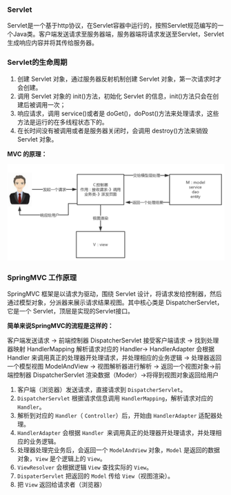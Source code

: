 ### Servlet

Servlet是一个基于http协议，在Servlet容器中运行的，按照Servlet规范编写的一个Java类。客户端发送请求至服务器端，服务器端将请求发送至Servlet，Servlet生成响应内容并将其传给服务器。

### Servlet的生命周期

1. 创建 Servlet 对象，通过服务器反射机制创建 Servlet 对象，第一次请求时才会创建。
2. 调用 Servlet 对象的 init()方法，初始化 Servlet 的信息，init()方法只会在创建后被调用一次；
3. 响应请求，调用 service()或者是 doGet()，doPost()方法来处理请求，这些方法是运行的在多线程状态下的。
4. 在长时间没有被调用或者是服务器关闭时，会调用 destroy()方法来销毁 Servlet 对象。

**MVC 的原理：**

![image-20190801182414489](assets/image-20190801182414489.png)

### SpringMVC 工作原理

SpringMVC 框架是以请求为驱动，围绕 Servlet 设计，将请求发给控制器，然后通过模型对象，分派器来展示请求结果视图。其中核心类是 DispatcherServlet，它是一个 Servlet，顶层是实现的Servlet接口。

**简单来说SpringMVC的流程是这样的：**

客户端发送请求 -> 前端控制器 DispatcherServlet 接受客户端请求 -> 找到处理器映射 HandlerMapping 解析请求对应的 Handler-> HandlerAdapter 会根据 Handler 来调用真正的处理器开处理请求，并处理相应的业务逻辑 -> 处理器返回一个模型视图 ModelAndView -> 视图解析器进行解析 -> 返回一个视图对象->前端控制器 DispatcherServlet 渲染数据（Moder）->将得到视图对象返回给用户

1. 客户端（浏览器）发送请求，直接请求到 `DispatcherServlet`。
2. `DispatcherServlet` 根据请求信息调用 `HandlerMapping`，解析请求对应的 `Handler`。
3. 解析到对应的 `Handler`（ `Controller`）后，开始由 `HandlerAdapter` 适配器处理。
4. `HandlerAdapter` 会根据 `Handler `来调用真正的处理器开处理请求，并处理相应的业务逻辑。
5. 处理器处理完业务后，会返回一个 `ModelAndView` 对象，`Model` 是返回的数据对象，`View` 是个逻辑上的 `View`。
6. `ViewResolver` 会根据逻辑 `View` 查找实际的 `View`。
7. `DispaterServlet` 把返回的 `Model` 传给 `View`（视图渲染）。
8. 把 `View` 返回给请求者（浏览器）

